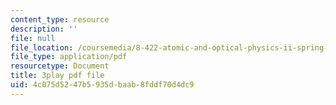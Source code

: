 ```yaml
---
content_type: resource
description: ''
file: null
file_location: /coursemedia/8-422-atomic-and-optical-physics-ii-spring-2013/4c075d5247b5935dbaab8fddf70d4dc9_TJUXTASd0g0.pdf
file_type: application/pdf
resourcetype: Document
title: 3play pdf file
uid: 4c075d52-47b5-935d-baab-8fddf70d4dc9
---
```

